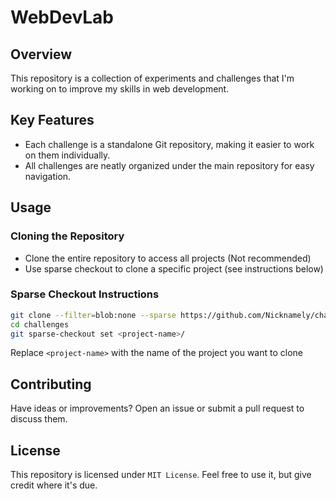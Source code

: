 # WebDevLab

## Overview

This repository is a collection of experiments and challenges that I'm working on to improve my skills in web development.

## Key Features
* Each challenge is a standalone Git repository, making it easier to work on them individually.
* All challenges are neatly organized under the main repository for easy navigation.

## Usage

### Cloning the Repository

* Clone the entire repository to access all projects (Not recommended)
* Use sparse checkout to clone a specific project (see instructions below)

### Sparse Checkout Instructions

```bash
git clone --filter=blob:none --sparse https://github.com/Nicknamely/challenges.git
cd challenges
git sparse-checkout set <project-name>/
```
Replace `<project-name>` with the name of the project you want to clone

## Contributing
Have ideas or improvements? Open an issue or submit a pull request to discuss them.

## License
This repository is licensed under `MIT License`. Feel free to use it, but give credit where it's due.



